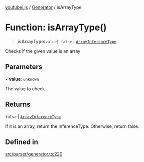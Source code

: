 [youtubei.js](../../../README.md) / [Generator](../README.md) / isArrayType

# Function: isArrayType()

> **isArrayType**(`value`): `false` \| [`ArrayInferenceType`](../type-aliases/ArrayInferenceType.md)

Checks if the given value is an array

## Parameters

• **value**: `unknown`

The value to check

## Returns

`false` \| [`ArrayInferenceType`](../type-aliases/ArrayInferenceType.md)

If it is an array, return the InferenceType. Otherwise, return false.

## Defined in

[src/parser/generator.ts:220](https://github.com/LuanRT/YouTube.js/blob/305a398158a6cac82e6ef288fed4bf1661c89d52/src/parser/generator.ts#L220)
